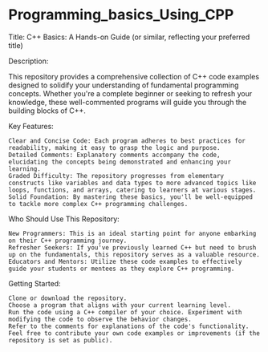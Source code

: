 # Programming_basics_Using_CPP
Title:  C++ Basics: A Hands-on Guide (or similar, reflecting your preferred title)

Description:

This repository provides a comprehensive collection of C++ code examples designed to solidify your understanding of fundamental programming concepts. Whether you're a complete beginner or seeking to refresh your knowledge, these well-commented programs will guide you through the building blocks of C++.

Key Features:

    Clear and Concise Code: Each program adheres to best practices for readability, making it easy to grasp the logic and purpose.
    Detailed Comments: Explanatory comments accompany the code, elucidating the concepts being demonstrated and enhancing your learning.
    Graded Difficulty: The repository progresses from elementary constructs like variables and data types to more advanced topics like loops, functions, and arrays, catering to learners at various stages.
    Solid Foundation: By mastering these basics, you'll be well-equipped to tackle more complex C++ programming challenges.

Who Should Use This Repository:

    New Programmers: This is an ideal starting point for anyone embarking on their C++ programming journey.
    Refresher Seekers: If you've previously learned C++ but need to brush up on the fundamentals, this repository serves as a valuable resource.
    Educators and Mentors: Utilize these code examples to effectively guide your students or mentees as they explore C++ programming.

Getting Started:

    Clone or download the repository.
    Choose a program that aligns with your current learning level.
    Run the code using a C++ compiler of your choice. Experiment with modifying the code to observe the behavior changes.
    Refer to the comments for explanations of the code's functionality.
    Feel free to contribute your own code examples or improvements (if the repository is set as public).
